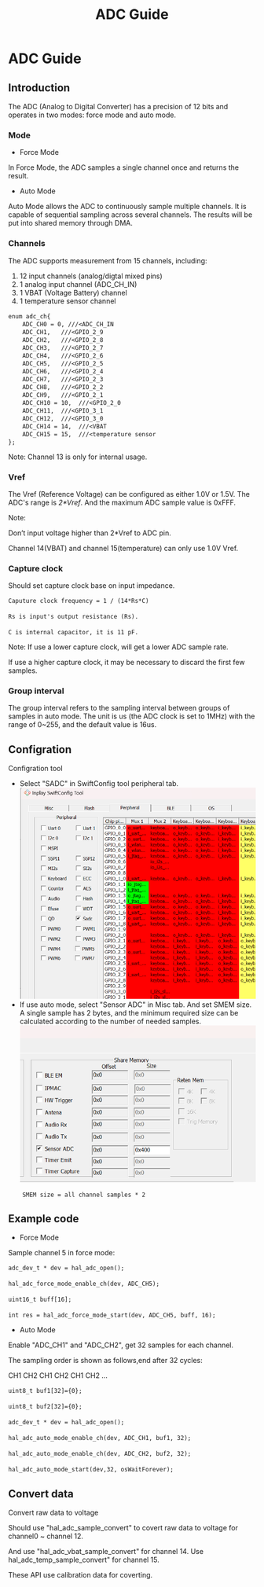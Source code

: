 ﻿---
title: "ADC Guide"
---
# ADC Guide
## Introduction

The ADC (Analog to Digital Converter) has a precision of 12 bits and operates in two modes: force mode and auto mode.

### Mode
- Force Mode

In Force Mode, the ADC samples a single channel once and returns the result.

- Auto Mode

Auto Mode allows the ADC to continuously sample multiple channels. It is capable of sequential sampling across several channels. The results will be put into shared memory through DMA.

### Channels

The ADC supports measurement from 15 channels, including:

1. 12 input channels (analog/digtal mixed pins)
2. 1 analog input channel (ADC_CH_IN)
3. 1 VBAT (Voltage Battery) channel
4. 1 temperature sensor channel
```
enum adc_ch{
    ADC_CH0 = 0, ///<ADC_CH_IN
    ADC_CH1,   ///<GPIO_2_9
    ADC_CH2,   ///<GPIO_2_8
    ADC_CH3,   ///<GPIO_2_7
    ADC_CH4,   ///<GPIO_2_6
    ADC_CH5,   ///<GPIO_2_5
    ADC_CH6,   ///<GPIO_2_4
    ADC_CH7,   ///<GPIO_2_3
    ADC_CH8,   ///<GPIO_2_2
    ADC_CH9,   ///<GPIO_2_1
    ADC_CH10 = 10,  ///<GPIO_2_0
    ADC_CH11,  ///<GPIO_3_1
    ADC_CH12,  ///<GPIO_3_0
    ADC_CH14 = 14,  ///<VBAT
    ADC_CH15 = 15,  ///<temperature sensor
};
```
Note:
	Channel 13 is only for internal usage.


### Vref
The Vref (Reference Voltage) can be configured as either 1.0V or 1.5V. The ADC's range is *2\*Vref*. And the maximum ADC sample value is 0xFFF. 

Note:

Don’t input voltage higher than 2\*Vref to ADC pin.

Channel 14(VBAT) and channel 15(temperature) can only use 1.0V Vref.

### Capture clock

Should set capture clock base on input impedance.
```
Caputure clock frequency = 1 / (14*Rs*C)

Rs is input's output resistance (Rs).

C is internal capacitor, it is 11 pF.
```
Note:
If use a lower capture clock, will get a lower ADC sample rate.

If use a higher capture clock, it may be necessary to discard the first few samples.

### Group interval
The group interval refers to the sampling interval between groups of samples in auto mode.
The unit is us (the ADC clock is set to 1MHz) with the range of 0~255, and the default value is 16us.


## Configration
Configration tool

- Select "SADC" in SwiftConfig tool peripheral tab.
![](/images/adc0.png)
- If use auto mode, select "Sensor ADC" in Misc tab. And set SMEM size. A single sample has 2 bytes, and the minimum required size can be calculated according to the number of needed samples.
![](/images/adc1.png)
```
	SMEM size = all channel samples * 2
```
## Example code
- Force Mode

Sample channel 5 in force mode:

```
adc_dev_t * dev = hal_adc_open();

hal_adc_force_mode_enable_ch(dev, ADC_CH5);

uint16_t buff[16];

int res = hal_adc_force_mode_start(dev, ADC_CH5, buff, 16);
```

- Auto Mode

Enable "ADC_CH1" and "ADC_CH2", get 32 samples for each channel.

The sampling order is shown as follows,end after 32 cycles:

CH1 CH2 CH1 CH2 CH1 CH2 … 


```
uint8_t buf1[32]={0};

uint8_t buf2[32]={0};

adc_dev_t * dev = hal_adc_open();

hal_adc_auto_mode_enable_ch(dev, ADC_CH1, buf1, 32);

hal_adc_auto_mode_enable_ch(dev, ADC_CH2, buf2, 32);

hal_adc_auto_mode_start(dev,32, osWaitForever);
```


## Convert data
Convert raw data to voltage 

Should use "hal_adc_sample_convert" to covert raw data to voltage for channel0 ~ channel 12.

And use "hal_adc_vbat_sample_convert" for channel 14. Use hal_adc_temp_sample_convert" for channel 15.

These API use calibration data for coverting.










